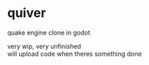 # quiver
quake engine clone in godot

very wip, very unfinished\
will upload code when theres something done
